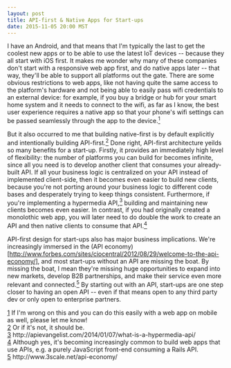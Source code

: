 ```yaml
---
layout: post
title: API-first & Native Apps for Start-ups
date: 2015-11-05 20:00 MST
---
```


I have an Android, and that means that I'm typically the last to get the coolest new apps or to be able to use the latest IoT devices -- because they all start with iOS first. It makes me wonder why many of these companies don't start with a responsive web app first, and do native apps later -- that way, they'll be able to support all platforms out the gate. There are some obvious restrictions to web apps, like not having quite the same access to the platform's hardware and not being able to easily pass wifi credentials to an external device: for example, if you buy a bridge or hub for your smart home system and it needs to connect to the wifi, as far as I know, the best user experience requires a native app so that your phone's wifi settings can be passed seamlessly through the app to the device.<a href="#footnote1" name="footnote1anc"><sup>1</sup></a>

But it also occurred to me that building native-first is by default explicitly and intentionally building API-first.<a href="#footnote2" name="footnote2anc"><sup>2</sup></a> Done right, API-first architecture yeilds so many benefits for a start-up. Firstly, it provides an immediately high level of flexibility: the number of platforms you can build for becomes infinite, since all you need is to develop another client that consumes your already-built API. If all your business logic is centralized on your API instead of implemented client-side, then it becomes even easier to build new clients, because you're not porting around your business logic to different code bases and desperately trying to keep things consistent.  Furthermore, if you're implementing a hypermedia API,<a href="#footnote3" name="footnote3anc"><sup>3</sup></a> building and maintaining new clients becomes even easier. In contrast, if you had originally created a monolothic web app, you will later need to do double the work to create an API and then native clients to consume that API.<a href="#footnote4" name="footnote4anc"><sup>4</sup></a>

API-first design for start-ups also has major business implications. We're increasingly immersed in the (API economy)[http://www.forbes.com/sites/ciocentral/2012/08/29/welcome-to-the-api-economy/], and most start-ups without an API are missing the boat. By missing the boat, I mean they're missing huge opportunities to expand into new markets, develop B2B partnerships, and make their service even more relevant and connected.<a href="#footnote5" name="footnote5anc"><sup>5</sup></a> By starting out with an API, start-ups are one step closer to having an open API -- even if that means open to any third party dev or only open to enterprise partners.


<div class="footnote-block"></div>
<div id="footnote1">
	<a href="#footnote1anc" name="footnote1sym">1</a> If I'm wrong on this and you can do this easily with a web app on mobile as well, please let me know!
</div>
<div id="footnote2">
<a href="#footnote2anc" name="footnote2sym">2</a> Or if it's not, it should be. 
</div>

<div id="footnote3">
<a href="#footnote3anc" name="footnote3sym">3</a> http://apievangelist.com/2014/01/07/what-is-a-hypermedia-api/
</div>

<div id="footnote4">
<a href="#footnote4anc" name="footnote4sym">4</a> Although yes, it's becoming increasingly common to build web apps that use APIs, e.g. a purely JavaScript front-end consuming a Rails API. 
</div>
<div class="footnote-block"></div>

<div id="footnote5">
<a href="#footnote5anc" name="footnote5sym">5</a> http://www.3scale.net/api-economy/
</div>
<div class="footnote-block"></div>
